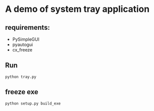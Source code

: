 # A demo of system tray application

## requirements:

- PySimpleGUI
- pyautogui
- cx_freeze

## Run

``` shell
python tray.py
```

## freeze exe

``` shell
python setup.py build_exe
```

